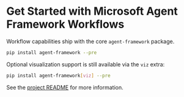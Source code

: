 # Get Started with Microsoft Agent Framework Workflows

Workflow capabilities ship with the core `agent-framework` package.

```bash
pip install agent-framework --pre
```

Optional visualization support is still available via the `viz` extra:

```bash
pip install agent-framework[viz] --pre
```

See the [project README](https://github.com/microsoft/agent-framework/tree/main/python/README.md) for more information.
